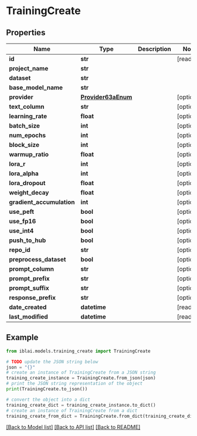 # TrainingCreate


## Properties

Name | Type | Description | Notes
------------ | ------------- | ------------- | -------------
**id** | **str** |  | [readonly] 
**project_name** | **str** |  | 
**dataset** | **str** |  | 
**base_model_name** | **str** |  | 
**provider** | [**Provider63aEnum**](Provider63aEnum.md) |  | [optional] 
**text_column** | **str** |  | [optional] 
**learning_rate** | **float** |  | [optional] 
**batch_size** | **int** |  | [optional] 
**num_epochs** | **int** |  | [optional] 
**block_size** | **int** |  | [optional] 
**warmup_ratio** | **float** |  | [optional] 
**lora_r** | **int** |  | [optional] 
**lora_alpha** | **int** |  | [optional] 
**lora_dropout** | **float** |  | [optional] 
**weight_decay** | **float** |  | [optional] 
**gradient_accumulation** | **int** |  | [optional] 
**use_peft** | **bool** |  | [optional] 
**use_fp16** | **bool** |  | [optional] 
**use_int4** | **bool** |  | [optional] 
**push_to_hub** | **bool** |  | [optional] 
**repo_id** | **str** |  | [optional] 
**preprocess_dataset** | **bool** |  | [optional] 
**prompt_column** | **str** |  | [optional] 
**prompt_prefix** | **str** |  | [optional] 
**prompt_suffix** | **str** |  | [optional] 
**response_prefix** | **str** |  | [optional] 
**date_created** | **datetime** |  | [readonly] 
**last_modified** | **datetime** |  | [readonly] 

## Example

```python
from iblai.models.training_create import TrainingCreate

# TODO update the JSON string below
json = "{}"
# create an instance of TrainingCreate from a JSON string
training_create_instance = TrainingCreate.from_json(json)
# print the JSON string representation of the object
print(TrainingCreate.to_json())

# convert the object into a dict
training_create_dict = training_create_instance.to_dict()
# create an instance of TrainingCreate from a dict
training_create_from_dict = TrainingCreate.from_dict(training_create_dict)
```
[[Back to Model list]](../README.md#documentation-for-models) [[Back to API list]](../README.md#documentation-for-api-endpoints) [[Back to README]](../README.md)


